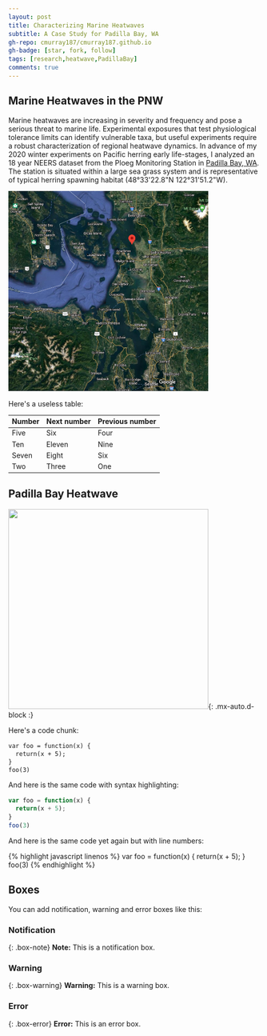 ```yaml
---
layout: post
title: Characterizing Marine Heatwaves
subtitle: A Case Study for Padilla Bay, WA
gh-repo: cmurray187/cmurray187.github.io
gh-badge: [star, fork, follow]
tags: [research,heatwave,PadillaBay]
comments: true
---
```

## **Marine Heatwaves in the PNW**

Marine heatwaves are increasing in severity and frequency and pose a serious threat to marine life. Experimental exposures that test physiological tolerance limits can identify vulnerable taxa, but useful experiments require a robust characterization of regional heatwave dynamics. In advance of my 2020 winter experiments on Pacific herring early life-stages, I analyzed an 18 year NEERS dataset from the Ploeg Monitoring Station in [Padilla Bay, WA](https://coast.noaa.gov/nerrs/reserves/padilla-bay.html). The station is situated within a large sea grass system and is representative of typical herring spawning habitat (48°33'22.8"N 122°31'51.2"W).

<img src="https://github.com/cmurray187/cmurray187.github.io/blob/master/notebook%20images/Heatwaves/PloegChannel_map.png" width="400" height="400">





Here's a useless table:

| Number | Next number | Previous number |
| :------ |:--- | :--- |
| Five | Six | Four |
| Ten | Eleven | Nine |
| Seven | Eight | Six |
| Two | Three | One |


## Padilla Bay Heatwave
<img src="https://raw.githubusercontent.com/cmurray187/Fish-Ecophysiology/master/Heatwave%20Analysis/figs/Padilla%20Bay%20heatwave%20events.png" width="400" height="400">{: .mx-auto.d-block :}



Here's a code chunk:

~~~
var foo = function(x) {
  return(x + 5);
}
foo(3)
~~~

And here is the same code with syntax highlighting:

```javascript
var foo = function(x) {
  return(x + 5);
}
foo(3)
```

And here is the same code yet again but with line numbers:

{% highlight javascript linenos %}
var foo = function(x) {
  return(x + 5);
}
foo(3)
{% endhighlight %}

## Boxes
You can add notification, warning and error boxes like this:

### Notification

{: .box-note}
**Note:** This is a notification box.

### Warning

{: .box-warning}
**Warning:** This is a warning box.

### Error

{: .box-error}
**Error:** This is an error box.
